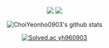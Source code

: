 <div align="center">
  <a href="https://choiyeonho0903.github.io/resume/" target="_blank"><img src="https://img.shields.io/badge/Resume-181717?style=flat-square&logo=Github&logoColor=white"/></a>
  <a href="https://choiyeonho903.tistory.com/" target="_blank"><img src="https://img.shields.io/badge/Tech%20Blog-A100FF?style=flat-square&logo=Github&logoColor=white"/></a>


![ChoiYeonho0903's github stats](https://github-readme-stats.vercel.app/api?username=ChoiYeonho0903&show_icons=true&theme=radical)

[![Solved.ac
yh960903](http://mazassumnida.wtf/api/v2/generate_badge?boj=yh960903)](https://solved.ac/yh960903)
</div>
